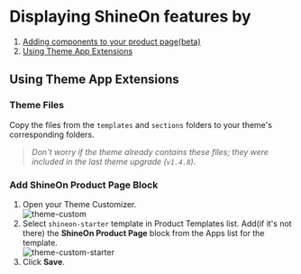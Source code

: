 # Displaying ShineOn features by
1. [Adding components to your product page(beta)](https://github.com/ShineOnCom/SOPP-to-Theme-App-Extensions/blob/main/how-to-add-components.md)
2. [Using Theme App Extensions](https://github.com/ShineOnCom/SOPP-to-Theme-App-Extensions/edit/main/README.md#getting-started-with-theme-app-extension)

## Using Theme App Extensions

### Theme Files
Copy the files from the `templates` and `sections` folders to your theme's corresponding folders.
> _Don't worry if the theme already contains these files; they were included in the last theme upgrade (`v1.4.8`)._

### Add ShineOn Product Page Block  
1. Open your Theme Customizer.  
   ![theme-custom](https://github.com/user-attachments/assets/1f08d29c-0dcc-47bf-8b34-4dcdebe0d3a4)
2. Select `shineon-starter` template in Product Templates list. Add(if it's not there) the **ShineOn Product Page** block from the Apps list for the template.  
   ![theme-custom-starter](https://github.com/user-attachments/assets/9813e7bb-943e-41fb-bb71-70e35fd7a30d)
3. Click **Save**.
